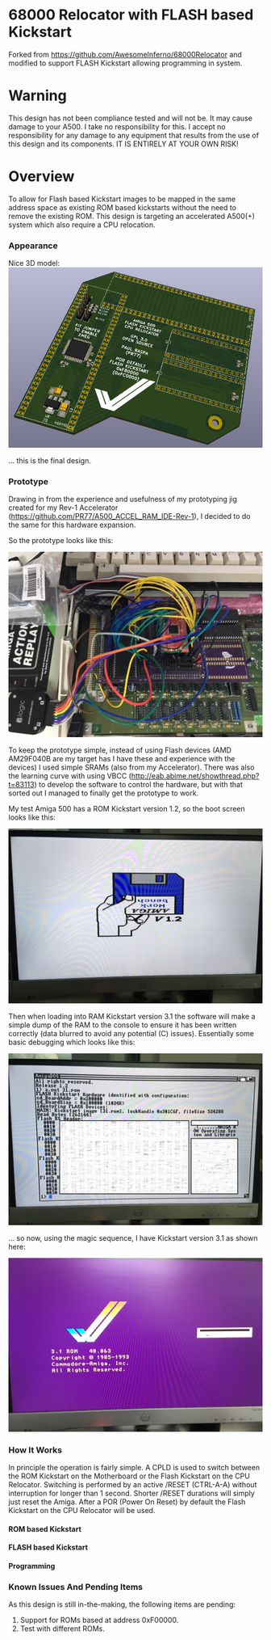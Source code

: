 # 68000 Relocator with FLASH based Kickstart
Forked from https://github.com/AwesomeInferno/68000Relocator and modified to support FLASH Kickstart allowing programming in system.

# Warning
This design has not been compliance tested and will not be. It may cause damage to your A500. I take no responsibility for this. I accept no responsibility for any damage to any equipment that results from the use of this design and its components. IT IS ENTIRELY AT YOUR OWN RISK!

# Overview
To allow for Flash based Kickstart images to be mapped in the same address space as existing ROM based kickstarts without the need to remove the existing ROM. This design is targeting an accelerated A500(+) system which also require a CPU relocation.

### Appearance
Nice 3D model:
![3D Model](/Images/68000RelocatorFLASHKickstart.png)

... this is the final design.

### Prototype
Drawing in from the experience and usefulness of my prototyping jig created for my Rev-1 Accelerator (https://github.com/PR77/A500_ACCEL_RAM_IDE-Rev-1), I decided to do the same for this hardware expansion.

So the prototype looks like this:

![Jumpered PCB](/Images/PrototypeHardware.jpg)

To keep the prototype simple, instead of using Flash devices (AMD AM29F040B are my target has I have these and experience with the devices) I used simple SRAMs (also from my Accelerator). There was also the learning curve with using VBCC (http://eab.abime.net/showthread.php?t=83113) to develop the software to control the hardware, but with that sorted out I managed to finally get the prototype to work.

My test Amiga 500 has a ROM Kickstart version 1.2, so the boot screen looks like this:

![ROM Kickstart 1.2](/Images/Kickstart1.2.jpg)

Then when loading into RAM Kickstart version 3.1 the software will make a simple dump of the RAM to the console to ensure it has been written correctly (data blurred to avoid any potential (C) issues). Essentially some basic debugging which looks like this:

![Application Output](/Images/KickstartApplication.jpg)

... so now, using the magic sequence, I have Kickstart version 3.1 as shown here:

![ROM Kickstart 3.1](/Images/Kickstart3.1.jpg)

### How It Works
In principle the operation is fairly simple. A CPLD is used to switch between the ROM Kickstart on the Motherboard or the Flash Kickstart on the CPU Relocator. Switching is performed by an active /RESET (CTRL-A-A) without interruption for longer than 1 second. Shorter /RESET durations will simply just reset the Amiga. After a POR (Power On Reset) by default the Flash Kickstart on the CPU Relocator will be used.

#### ROM based Kickstart

#### FLASH based Kickstart

#### Programming

### Known Issues And Pending Items
As this design is still in-the-making, the following items are pending:

1. Support for ROMs based at address 0xF00000.
2. Test with different ROMs.
